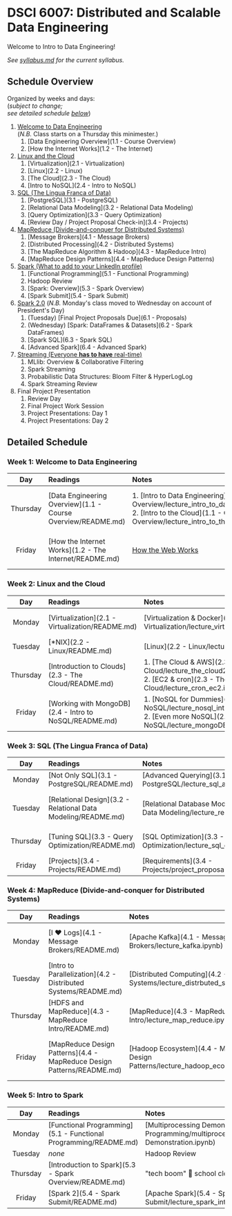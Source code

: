 # DSCI 6007: Distributed and Scalable Data Engineering

Welcome to Intro to Data Engineering!

_See [syllabus.md](syllabus.md) for the current syllabus._

## Schedule Overview
Organized by weeks and days:  
(_subject to change;  
see detailed schedule [below](#detailed-schedule)_)

1. [Welcome to Data Engineering](#week-1-welcome-to-data-engineering)  
(_N.B._ Class starts on a Thursday this minimester.)
    1. [Data Engineering Overview](1.1 - Course Overview)
    2. [How the Internet Works](1.2 - The Internet)
2. [Linux and the Cloud](#week-2-linux-and-the-cloud)
    1. [Virtualization](2.1 - Virtualization)
    2. [Linux](2.2 - Linux)
    3. [The Cloud](2.3 - The Cloud)
    4. [Intro to NoSQL](2.4 - Intro to NoSQL)
3. [SQL (The Lingua Franca of Data)](#week-3-sql-the-lingua-franca-of-data)
    1. [PostgreSQL](3.1 - PostgreSQL)
    2. [Relational Data Modeling](3.2 - Relational Data Modeling)
    3. [Query Optimization](3.3 - Query Optimization)
    4. [Review Day / Project Proposal Check-in](3.4 - Projects)
4. [MapReduce (Divide-and-conquer for Distributed Systems)](#week-4-mapreduce-divide-and-conquer-for-distributed-systems)
    1. [Message Brokers](4.1 - Message Brokers)
    2. [Distributed Processing](4.2 - Distributed Systems)
    3. [The MapReduce Algorithm & Hadoop](4.3 - MapReduce Intro)
    4. [MapReduce Design Patterns](4.4 - MapReduce Design Patterns)
5. [Spark (What to add to your LinkedIn profile)](#week-5-intro-to-spark)
    1. [Functional Programming](5.1 - Functional Programming)
    2. Hadoop Review
    3. [Spark: Overview](5.3 - Spark Overview)
    4. [Spark Submit](5.4 - Spark Submit)
6. [Spark 2.0](#week-6-more-spark)
(_N.B._ Monday's class moved to Wednesday on account of President's Day)
    1. (Tuesday) [Final Project Proposals Due](6.1 - Proposals)
    2. (Wednesday) [Spark: DataFrames & Datasets](6.2 - Spark DataFrames)
    3. [Spark SQL](6.3 - Spark SQL)
    4. [Advanced Spark](6.4 - Advanced Spark)
7. [Streaming (Everyone **has to have** real-time)](#week-7-streaming-everyone-has-to-have-real-time)
    1. MLlib: Overview & Collaborative Filtering
    2. Spark Streaming
    3. Probabilistic Data Structures: Bloom Filter & HyperLogLog
    2. Spark Streaming Review
8. Final Project Presentation
    1. Review Day
    2. Final Project Work Session      
    3. Project Presentations: Day 1    
    4. Project Presentations: Day 2     

## Detailed Schedule

### Week 1: Welcome to Data Engineering  

| Day      | Readings | Notes      | Assignment |
|:--------:|:-------- |:---------- |:---------- |
| Thursday | [Data Engineering Overview](1.1 - Course Overview/README.md) | 1. [Intro to Data Engineering](1.1 - Course Overview/lecture_intro_to_data_engineering.ipynb) <BR /> 2. [Intro to the Cloud](1.1 - Course Overview/lecture_intro_to_the_cloud.ipynb) | [Conencting to the Cloud with Python](1.1 - Course Overview/lab.md) |
| Friday   | [How the Internet Works](1.2 - The Internet/README.md) | [How the Web Works](http://slides.com/wesleyreid/how-the-web-works) | [Generating Reports](1.2 - The Internet/lab.md) |

### Week 2: Linux and the Cloud

| Day      | Readings | Notes      | Assignment |
|:--------:|:-------- |:---------- |:---------- |
| Monday   | [Virtualization](2.1 - Virtualization/README.md) | [Virtualization & Docker](2.1 - Virtualization/lecture_virtualization.ipynb) | [Your Very Own Web Server](2.1 - Virtualization/lab.md) |
| Tuesday  | [\*NIX](2.2 - Linux/README.md) | [Linux](2.2 - Linux/lecture_linux.ipynb) | [Linux Intro](2.2 - Linux/lab.md) |
| Thursday | [Introduction to Clouds](2.3 - The Cloud/README.md) | 1. [The Cloud & AWS](2.3 - The Cloud/lecture_the_cloud2_EC2.ipynb) <BR /> 2. [EC2 & cron](2.3 - The Cloud/lecture_cron_ec2.ipynb) | [Move your Linux machine to the Cloud](2.3 - The Cloud/lab.md) |
| Friday | [Working with MongoDB](2.4 - Intro to NoSQL/README.md) | 1. [NoSQL for Dummies](2.4 - Intro to NoSQL/lecture_nosql_intro.ipynb) <BR /> 2. [Even more NoSQL](2.4 - Intro to NoSQL/lecture_mongoDB.ipynb) | [Streaming Tweets into Mongo](2.4 - Intro to NoSQL/lab.md) |

### Week 3: SQL (The Lingua Franca of Data)

| Day      | Readings | Notes      | Assignment |
|:--------:|:-------- |:---------- |:---------- |
| Monday   | [Not Only SQL](3.1 - PostgreSQL/README.md) | [Advanced Querying](3.1 - PostgreSQL/lecture_sql_advanced_querying.ipynb) | [RDS](3.1 - PostgreSQL/lab.md) |
| Tuesday  | [Relational Design](3.2 - Relational Data Modeling/README.md) | [Relational Database Modeling](3.2 - Relational Data Modeling/lecture_relational_model.ipynb) | [Data Modeling Practice](3.2 - Relational Data Modeling/lab.md) |
| Thursday | [Tuning SQL](3.3 - Query Optimization/README.md) | [SQL Optimization](3.3 - Query Optimization/lecture_sql_optimization.ipynb) | [Client-Server](3.3 - Query Optimization/lab.md)
| Friday   | [Projects](3.4 - Projects/README.md) | [Requirements](3.4 - Projects/project_proposal.ipynb) | [Proposal](3.4 - Projects/lab.md) |

### Week 4: MapReduce (Divide-and-conquer for Distributed Systems)

| Day      | Readings | Notes      | Assignment |
|:--------:|:-------- |:---------- |:---------- |
| Monday | [I ♥ Logs](4.1 - Message Brokers/README.md) | [Apache Kafka](4.1 - Message Brokers/lecture_kafka.ipynb) | [Drinking from the Firehose](4.1 - Message Brokers/lab.md) |
| Tuesday  | [Intro to Parallelization](4.2 - Distributed Systems/README.md) | [Distributed Computing](4.2 - Distributed Systems/lecture_distrbuted_systems.ipynb) | [Embarrassingly Parallel](4.2 - Distributed Systems/lab.md) |
| Thursday | [HDFS and MapReduce](4.3 - MapReduce Intro/README.md) | [MapReduce](4.3 - MapReduce Intro/lecture_map_reduce.ipynb) | _No New Lab Today_ |
| Friday   | [MapReduce Design Patterns](4.4 - MapReduce Design Patterns/README.md) | [Hadoop Ecosystem](4.4 - MapReduce Design Patterns/lecture_hadoop_ecosystem.ipynb) | [Scaling Out](4.4 - MapReduce Design Patterns/lab.md) |

### Week 5: Intro to Spark

| Day      | Readings | Notes      | Assignment |
|:--------:|:-------- |:---------- |:---------- |
| Monday   | [Functional Programming](5.1 - Functional Programming/README.md) | [Multiprocessing Demonstration](5.1 - Functional Programming/multiprocessing_demonstration/Multiprocessing Demonstration.ipynb) | [Meet MrJob](5.1 - Functional Programming/lab.md)
| Tuesday   | _none_ | Hadoop Review | _No New Lab Today_ |
| Thursday  | [Introduction to Spark](5.3 - Spark Overview/README.md) | "tech boom" 🚧 school closure | [Spark on EMR](5.3 - Spark Overview/lab.md) |
| Friday    | [Spark 2](5.4 - Spark Submit/README.md) | [Apache Spark](5.4 - Spark Submit/lecture_spark_intro_rdd.ipynb)  | [Spark Submit](5.4 - Spark Submit/lab.md) |
